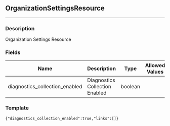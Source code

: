## OrganizationSettingsResource
---
### Description
Organization Settings Resource
### Fields
| Name | Description | Type | Allowed Values | Required |
| ---- | ----------- | ---- | -------------- | -------- |
| diagnostics_collection_enabled | Diagnostics Collection Enabled | boolean |  | false |
### Template
```
{"diagnostics_collection_enabled":true,"links":[]}
```
